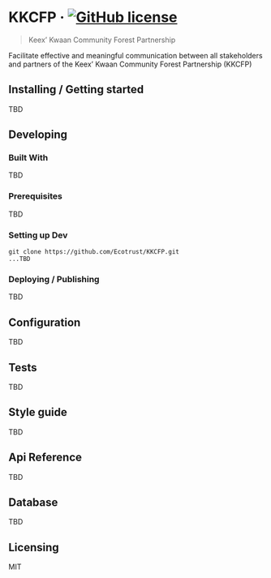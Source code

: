 # KKCFP &middot; [![GitHub license](https://img.shields.io/badge/license-MIT-blue.svg?style=flat-square)](https://github.com/your/your-project/blob/master/LICENSE)
> Keex’ Kwaan Community Forest Partnership

Facilitate effective and meaningful communication between all stakeholders and partners of the Keex’ Kwaan Community Forest Partnership (KKCFP)


## Installing / Getting started

TBD


## Developing

### Built With

TBD

### Prerequisites

TBD


### Setting up Dev


```shell
git clone https://github.com/Ecotrust/KKCFP.git
...TBD
```

### Deploying / Publishing

TBD


## Configuration

TBD

## Tests

TBD

## Style guide

TBD

## Api Reference

TBD

## Database

TBD

## Licensing

MIT
